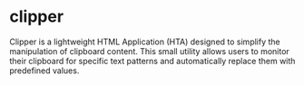 # clipper
Clipper is a lightweight HTML Application (HTA) designed to simplify the manipulation of clipboard content. This small utility allows users to monitor their clipboard for specific text patterns and automatically replace them with predefined values.
